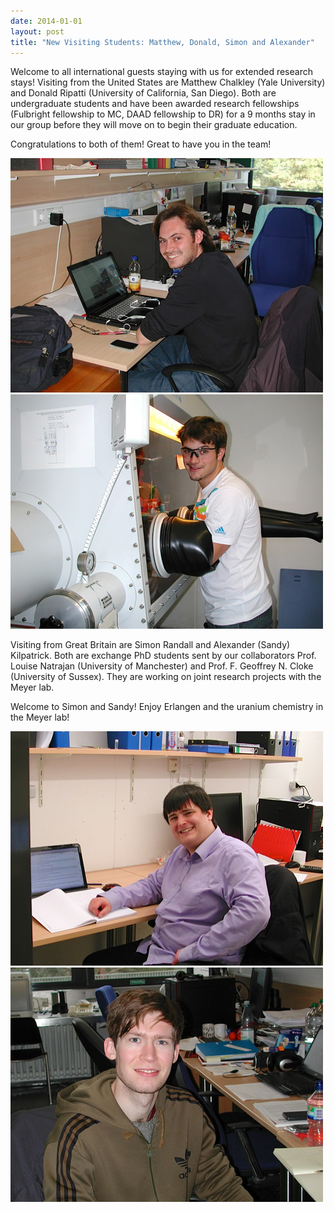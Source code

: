```yaml
---
date: 2014-01-01
layout: post
title: "New Visiting Students: Matthew, Donald, Simon and Alexander"
---
```


Welcome to all international guests staying with us for extended research stays!
Visiting from the United States are Matthew Chalkley (Yale University) and Donald Ripatti (University of California, San Diego). 
Both are undergraduate students and have been awarded research fellowships (Fulbright fellowship to MC, DAAD fellowship to DR) for a 9 months stay in our group before they will move on to begin their graduate education. 

Congratulations to both of them! Great to have you in the team!

![Matthew](/assets/img/2017/Matthew_klein.jpg)
![Donald](/assets/img/2017/Donald_klein.jpg)

Visiting from Great Britain are Simon Randall and Alexander (Sandy) Kilpatrick. 
Both are exchange PhD students sent by our collaborators Prof. Louise Natrajan (University of Manchester) and Prof. F. Geoffrey N. Cloke (University of Sussex). 
They are working on joint research projects with the Meyer lab. 

Welcome to Simon and Sandy! Enjoy Erlangen and the uranium chemistry in the Meyer lab!

![Simon](/assets/img/2017/Simon_klein.jpg)
![Alexander](/assets/img/2017/Alexander_klein.jpg)
